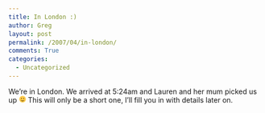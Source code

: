 ```yaml
---
title: In London :)
author: Greg
layout: post
permalink: /2007/04/in-london/
comments: True
categories:
  - Uncategorized
---
```

We&#8217;re in London. We arrived at 5:24am and Lauren and her mum picked us up <img src="/wp-content/smilies/simple-smile.png" alt=":)" class="wp-smiley" style="height: 1em; max-height: 1em;" /> This will only be a short one, I&#8217;ll fill you in with details later on.